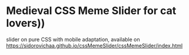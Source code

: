 # Medieval CSS Meme Slider for cat lovers))
slider on pure CSS with mobile adaptation,
available on https://sidorovichaa.github.io/cssMemeSlider/cssMemeSlider/index.html
